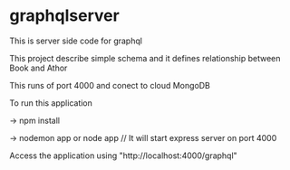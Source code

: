 # graphqlserver

This is server side code for graphql

This project describe simple schema and it defines relationship between Book and Athor

This runs of port 4000 and conect to cloud MongoDB

To run this application 

->  npm install

-> nodemon app or node app            // It  will start express server on port 4000

Access the application using  "http://localhost:4000/graphql"
